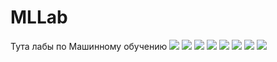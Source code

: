 # MLLab
Тута лабы по Машинному обучению 
![](https://github.com/dwragon/MLLab/blob/master/lab3/s01.png)
![](https://github.com/dwragon/MLLab/blob/master/lab3/s22.png)
![](https://github.com/dwragon/MLLab/blob/master/lab3/s33.png)
![](https://github.com/dwragon/MLLab/blob/master/lab3/s44.png)
![](https://github.com/dwragon/MLLab/blob/master/lab3/s55.png)
![](https://github.com/dwragon/MLLab/blob/master/lab3/s66.png)
![](https://github.com/dwragon/MLLab/blob/master/lab3/s77.png)
![](https://github.com/dwragon/MLLab/blob/master/lab3/s88.png)
